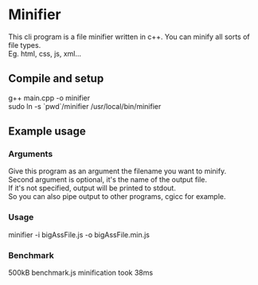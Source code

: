 # Minifier  
This cli program is a file minifier written in c++. You can minify all sorts of file types.  
Eg. html, css, js, xml...  
  
## Compile and setup 
g++ main.cpp -o minifier  
sudo ln -s \`pwd\`/minifier /usr/local/bin/minifier  
  
## Example usage  
### Arguments  
Give this program as an argument the filename you want to minify.  
Second argument is optional, it's the name of the output file.  
If it's not specified, output will be printed to stdout.  
So you can also pipe output to other programs, cgicc for example.  
  
### Usage  
minifier -i bigAssFile.js -o bigAssFile.min.js  
  
### Benchmark  
500kB benchmark.js minification took 38ms
